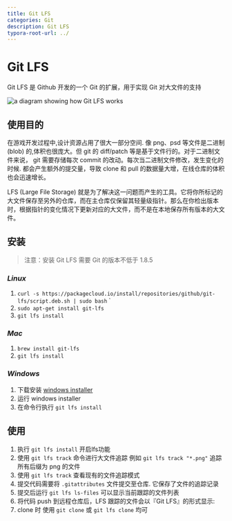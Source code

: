 ```yaml
---
title: Git LFS 
categories: Git
description: Git LFS
typora-root-url: ../
---
```


# Git LFS

Git LFS 是 Github 开发的一个 Git 的扩展，用于实现 Git 对大文件的支持

![a diagram showing how Git LFS works](https://gitee.com/wanggh8/upic/raw/master/uPic/graphic.gif)

## 使用目的

在游戏开发过程中,设计资源占用了很大一部分空间. 像 png、psd 等文件是二进制 (blob) 的,体积也很庞大。但 git 的 diff/patch 等是基于文件行的。对于二进制文件来说， git 需要存储每次 commit 的改动。每次当二进制文件修改，发生变化的时候. 都会产生额外的提交量，导致 clone 和 pull 的数据量大增，在线仓库的体积也会迅速增长。

LFS (Large File Storage) 就是为了解决这一问题而产生的工具。它将你所标记的大文件保存至另外的仓库，而在主仓库仅保留其轻量级指针。那么在你检出版本时，根据指针的变化情况下更新对应的大文件，而不是在本地保存所有版本的大文件。

## 安装

> 注意：安装 Git LFS 需要 Git 的版本不低于 1.8.5

### *Linux*

1. `curl -s https://packagecloud.io/install/repositories/github/git-lfs/script.deb.sh | sudo bash`
   `
2. `sudo apt-get install git-lfs`
3. `git lfs install`

### *Mac*

1. `brew install git-lfs`
2. `git lfs install`

### *Windows*

1. 下载安装 [windows installer](https://link.jianshu.com/?t=https%3A%2F%2Fgithub.com%2Fgithub%2Fgit-lfs%2Freleases)
2. 运行 windows installer
3. 在命令行执行 `git lfs install`

## 使用

1. 执行 `git lfs install` 开启lfs功能
2. 使用 `git lfs track` 命令进行大文件追踪 例如 `git lfs track "*.png"` 追踪所有后缀为 png 的文件
3. 使用 `git lfs track` 查看现有的文件追踪模式
4. 提交代码需要将 `.gitattributes` 文件提交至仓库. 它保存了文件的追踪记录
5. 提交后运行 `git lfs ls-files`  可以显示当前跟踪的文件列表
6. 将代码 push 到远程仓库后，LFS 跟踪的文件会以『Git LFS』的形式显示:
7. clone 时 使用 `git clone` 或 `git lfs clone` 均可

